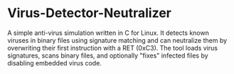 # Virus-Detector-Neutralizer
A simple anti-virus simulation written in C for Linux. It detects known viruses in binary files using signature matching and can neutralize them by overwriting their first instruction with a RET (0xC3). The tool loads virus signatures, scans binary files, and optionally "fixes" infected files by disabling embedded virus code.
